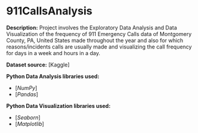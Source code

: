 # 911CallsAnalysis

**Description:** Project involves the Exploratory Data Analysis and Data Visualization of the frequency of 911 Emergency Calls data of Montgomery County, PA, United States
made throughout the year and also for which reasons/incidents calls are usually made and visualizing the call frequency for days in a week and hours in a day.

**Dataset source:** [Kaggle]

**Python Data Analysis libraries used:**
 - [_NumPy_]
 - [_Pandas_]
 
**Python Data Visualization libraries used:**
 - [_Seaborn_]
 - [_Matplotlib_]
